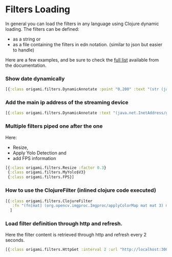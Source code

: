 # Filters Loading

In  general you can load the filters in any language using Clojure  dynamic  loading.
The  filters can be defined:
- as a string
  or
- as a  file containing the filters in  edn notation. (similar to json but easier to handle)

Here are a  few examples, and be sure to check the [full list](filters/filters.md) available from the documentation.

### Show date dynamically

```clojure
[{:class origami.filters.DynamicAnnotate :point "0,200" :text "(str (java.util.Date.))"}]
```

### Add the main ip address of the streaming device

```clojure
[{:class origami.filters.DynamicAnnotate :text "(java.net.InetAddress/getLocalHost)"}]
```

###  Multiple filters piped one after the one

Here:
- Resize,
- Apply Yolo Detection and
- add FPS information

```clojure
[{:class origami.filters.Resize :factor 0.3}
 {:class origami.filters.MyYolo$V3}
 {:class origami.filters.FPS}]
```

### How to  use  the ClojureFilter (inlined clojure code executed)

```clojure
[{:class origami.filters.ClojureFilter
   :fn "(fn[mat] (org.opencv.imgproc.Imgproc/applyColorMap mat mat 3) mat)"}
  ]
```

### Load filter definition through http and refresh.

Here the filter content is  retrieved through http and refresh every 2 seconds.

```clojure
[{:class origami.filters.HttpGet :interval 2 :url "http://localhost:3000"}]
```

